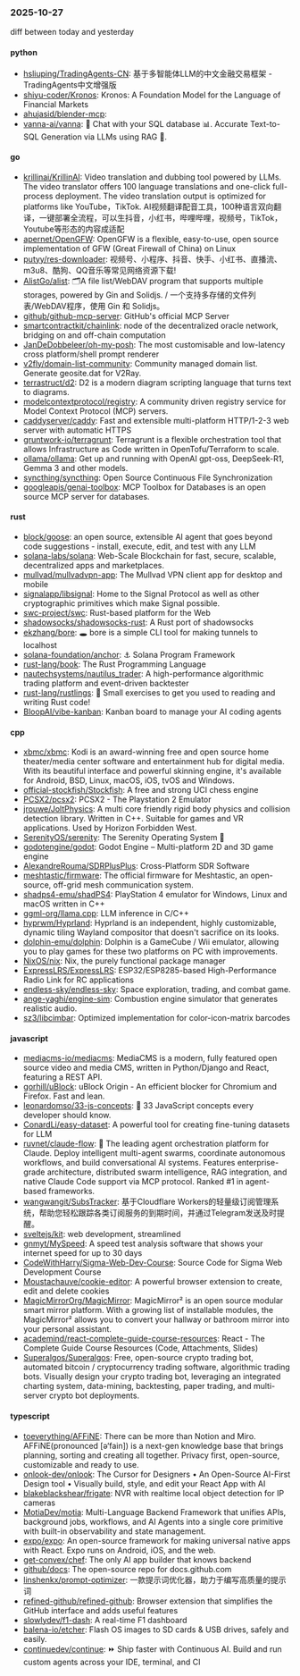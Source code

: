 ### 2025-10-27
diff between today and yesterday

#### python
* [hsliuping/TradingAgents-CN](https://github.com/hsliuping/TradingAgents-CN): 基于多智能体LLM的中文金融交易框架 - TradingAgents中文增强版
* [shiyu-coder/Kronos](https://github.com/shiyu-coder/Kronos): Kronos: A Foundation Model for the Language of Financial Markets
* [ahujasid/blender-mcp](https://github.com/ahujasid/blender-mcp): 
* [vanna-ai/vanna](https://github.com/vanna-ai/vanna): 🤖 Chat with your SQL database 📊. Accurate Text-to-SQL Generation via LLMs using RAG 🔄.

#### go
* [krillinai/KrillinAI](https://github.com/krillinai/KrillinAI): Video translation and dubbing tool powered by LLMs. The video translator offers 100 language translations and one-click full-process deployment. The video translation output is optimized for platforms like YouTube，TikTok. AI视频翻译配音工具，100种语言双向翻译，一键部署全流程，可以生抖音，小红书，哔哩哔哩，视频号，TikTok，Youtube等形态的内容成适配
* [apernet/OpenGFW](https://github.com/apernet/OpenGFW): OpenGFW is a flexible, easy-to-use, open source implementation of GFW (Great Firewall of China) on Linux
* [putyy/res-downloader](https://github.com/putyy/res-downloader): 视频号、小程序、抖音、快手、小红书、直播流、m3u8、酷狗、QQ音乐等常见网络资源下载!
* [AlistGo/alist](https://github.com/AlistGo/alist): 🗂️A file list/WebDAV program that supports multiple storages, powered by Gin and Solidjs. / 一个支持多存储的文件列表/WebDAV程序，使用 Gin 和 Solidjs。
* [github/github-mcp-server](https://github.com/github/github-mcp-server): GitHub's official MCP Server
* [smartcontractkit/chainlink](https://github.com/smartcontractkit/chainlink): node of the decentralized oracle network, bridging on and off-chain computation
* [JanDeDobbeleer/oh-my-posh](https://github.com/JanDeDobbeleer/oh-my-posh): The most customisable and low-latency cross platform/shell prompt renderer
* [v2fly/domain-list-community](https://github.com/v2fly/domain-list-community): Community managed domain list. Generate geosite.dat for V2Ray.
* [terrastruct/d2](https://github.com/terrastruct/d2): D2 is a modern diagram scripting language that turns text to diagrams.
* [modelcontextprotocol/registry](https://github.com/modelcontextprotocol/registry): A community driven registry service for Model Context Protocol (MCP) servers.
* [caddyserver/caddy](https://github.com/caddyserver/caddy): Fast and extensible multi-platform HTTP/1-2-3 web server with automatic HTTPS
* [gruntwork-io/terragrunt](https://github.com/gruntwork-io/terragrunt): Terragrunt is a flexible orchestration tool that allows Infrastructure as Code written in OpenTofu/Terraform to scale.
* [ollama/ollama](https://github.com/ollama/ollama): Get up and running with OpenAI gpt-oss, DeepSeek-R1, Gemma 3 and other models.
* [syncthing/syncthing](https://github.com/syncthing/syncthing): Open Source Continuous File Synchronization
* [googleapis/genai-toolbox](https://github.com/googleapis/genai-toolbox): MCP Toolbox for Databases is an open source MCP server for databases.

#### rust
* [block/goose](https://github.com/block/goose): an open source, extensible AI agent that goes beyond code suggestions - install, execute, edit, and test with any LLM
* [solana-labs/solana](https://github.com/solana-labs/solana): Web-Scale Blockchain for fast, secure, scalable, decentralized apps and marketplaces.
* [mullvad/mullvadvpn-app](https://github.com/mullvad/mullvadvpn-app): The Mullvad VPN client app for desktop and mobile
* [signalapp/libsignal](https://github.com/signalapp/libsignal): Home to the Signal Protocol as well as other cryptographic primitives which make Signal possible.
* [swc-project/swc](https://github.com/swc-project/swc): Rust-based platform for the Web
* [shadowsocks/shadowsocks-rust](https://github.com/shadowsocks/shadowsocks-rust): A Rust port of shadowsocks
* [ekzhang/bore](https://github.com/ekzhang/bore): 🕳 bore is a simple CLI tool for making tunnels to localhost
* [solana-foundation/anchor](https://github.com/solana-foundation/anchor): ⚓ Solana Program Framework
* [rust-lang/book](https://github.com/rust-lang/book): The Rust Programming Language
* [nautechsystems/nautilus_trader](https://github.com/nautechsystems/nautilus_trader): A high-performance algorithmic trading platform and event-driven backtester
* [rust-lang/rustlings](https://github.com/rust-lang/rustlings): 🦀 Small exercises to get you used to reading and writing Rust code!
* [BloopAI/vibe-kanban](https://github.com/BloopAI/vibe-kanban): Kanban board to manage your AI coding agents

#### cpp
* [xbmc/xbmc](https://github.com/xbmc/xbmc): Kodi is an award-winning free and open source home theater/media center software and entertainment hub for digital media. With its beautiful interface and powerful skinning engine, it's available for Android, BSD, Linux, macOS, iOS, tvOS and Windows.
* [official-stockfish/Stockfish](https://github.com/official-stockfish/Stockfish): A free and strong UCI chess engine
* [PCSX2/pcsx2](https://github.com/PCSX2/pcsx2): PCSX2 - The Playstation 2 Emulator
* [jrouwe/JoltPhysics](https://github.com/jrouwe/JoltPhysics): A multi core friendly rigid body physics and collision detection library. Written in C++. Suitable for games and VR applications. Used by Horizon Forbidden West.
* [SerenityOS/serenity](https://github.com/SerenityOS/serenity): The Serenity Operating System 🐞
* [godotengine/godot](https://github.com/godotengine/godot): Godot Engine – Multi-platform 2D and 3D game engine
* [AlexandreRouma/SDRPlusPlus](https://github.com/AlexandreRouma/SDRPlusPlus): Cross-Platform SDR Software
* [meshtastic/firmware](https://github.com/meshtastic/firmware): The official firmware for Meshtastic, an open-source, off-grid mesh communication system.
* [shadps4-emu/shadPS4](https://github.com/shadps4-emu/shadPS4): PlayStation 4 emulator for Windows, Linux and macOS written in C++
* [ggml-org/llama.cpp](https://github.com/ggml-org/llama.cpp): LLM inference in C/C++
* [hyprwm/Hyprland](https://github.com/hyprwm/Hyprland): Hyprland is an independent, highly customizable, dynamic tiling Wayland compositor that doesn't sacrifice on its looks.
* [dolphin-emu/dolphin](https://github.com/dolphin-emu/dolphin): Dolphin is a GameCube / Wii emulator, allowing you to play games for these two platforms on PC with improvements.
* [NixOS/nix](https://github.com/NixOS/nix): Nix, the purely functional package manager
* [ExpressLRS/ExpressLRS](https://github.com/ExpressLRS/ExpressLRS): ESP32/ESP8285-based High-Performance Radio Link for RC applications
* [endless-sky/endless-sky](https://github.com/endless-sky/endless-sky): Space exploration, trading, and combat game.
* [ange-yaghi/engine-sim](https://github.com/ange-yaghi/engine-sim): Combustion engine simulator that generates realistic audio.
* [sz3/libcimbar](https://github.com/sz3/libcimbar): Optimized implementation for color-icon-matrix barcodes

#### javascript
* [mediacms-io/mediacms](https://github.com/mediacms-io/mediacms): MediaCMS is a modern, fully featured open source video and media CMS, written in Python/Django and React, featuring a REST API.
* [gorhill/uBlock](https://github.com/gorhill/uBlock): uBlock Origin - An efficient blocker for Chromium and Firefox. Fast and lean.
* [leonardomso/33-js-concepts](https://github.com/leonardomso/33-js-concepts): 📜 33 JavaScript concepts every developer should know.
* [ConardLi/easy-dataset](https://github.com/ConardLi/easy-dataset): A powerful tool for creating fine-tuning datasets for LLM
* [ruvnet/claude-flow](https://github.com/ruvnet/claude-flow): 🌊 The leading agent orchestration platform for Claude. Deploy intelligent multi-agent swarms, coordinate autonomous workflows, and build conversational AI systems. Features enterprise-grade architecture, distributed swarm intelligence, RAG integration, and native Claude Code support via MCP protocol. Ranked #1 in agent-based frameworks.
* [wangwangit/SubsTracker](https://github.com/wangwangit/SubsTracker): 基于Cloudflare Workers的轻量级订阅管理系统，帮助您轻松跟踪各类订阅服务的到期时间，并通过Telegram发送及时提醒。
* [sveltejs/kit](https://github.com/sveltejs/kit): web development, streamlined
* [gnmyt/MySpeed](https://github.com/gnmyt/MySpeed): A speed test analysis software that shows your internet speed for up to 30 days
* [CodeWithHarry/Sigma-Web-Dev-Course](https://github.com/CodeWithHarry/Sigma-Web-Dev-Course): Source Code for Sigma Web Development Course
* [Moustachauve/cookie-editor](https://github.com/Moustachauve/cookie-editor): A powerful browser extension to create, edit and delete cookies
* [MagicMirrorOrg/MagicMirror](https://github.com/MagicMirrorOrg/MagicMirror): MagicMirror² is an open source modular smart mirror platform. With a growing list of installable modules, the MagicMirror² allows you to convert your hallway or bathroom mirror into your personal assistant.
* [academind/react-complete-guide-course-resources](https://github.com/academind/react-complete-guide-course-resources): React - The Complete Guide Course Resources (Code, Attachments, Slides)
* [Superalgos/Superalgos](https://github.com/Superalgos/Superalgos): Free, open-source crypto trading bot, automated bitcoin / cryptocurrency trading software, algorithmic trading bots. Visually design your crypto trading bot, leveraging an integrated charting system, data-mining, backtesting, paper trading, and multi-server crypto bot deployments.

#### typescript
* [toeverything/AFFiNE](https://github.com/toeverything/AFFiNE): There can be more than Notion and Miro. AFFiNE(pronounced [ə‘fain]) is a next-gen knowledge base that brings planning, sorting and creating all together. Privacy first, open-source, customizable and ready to use.
* [onlook-dev/onlook](https://github.com/onlook-dev/onlook): The Cursor for Designers • An Open-Source AI-First Design tool • Visually build, style, and edit your React App with AI
* [blakeblackshear/frigate](https://github.com/blakeblackshear/frigate): NVR with realtime local object detection for IP cameras
* [MotiaDev/motia](https://github.com/MotiaDev/motia): Multi-Language Backend Framework that unifies APIs, background jobs, workflows, and AI Agents into a single core primitive with built-in observability and state management.
* [expo/expo](https://github.com/expo/expo): An open-source framework for making universal native apps with React. Expo runs on Android, iOS, and the web.
* [get-convex/chef](https://github.com/get-convex/chef): The only AI app builder that knows backend
* [github/docs](https://github.com/github/docs): The open-source repo for docs.github.com
* [linshenkx/prompt-optimizer](https://github.com/linshenkx/prompt-optimizer): 一款提示词优化器，助力于编写高质量的提示词
* [refined-github/refined-github](https://github.com/refined-github/refined-github): Browser extension that simplifies the GitHub interface and adds useful features
* [slowlydev/f1-dash](https://github.com/slowlydev/f1-dash): A real-time F1 dashboard
* [balena-io/etcher](https://github.com/balena-io/etcher): Flash OS images to SD cards & USB drives, safely and easily.
* [continuedev/continue](https://github.com/continuedev/continue): ⏩ Ship faster with Continuous AI. Build and run custom agents across your IDE, terminal, and CI
